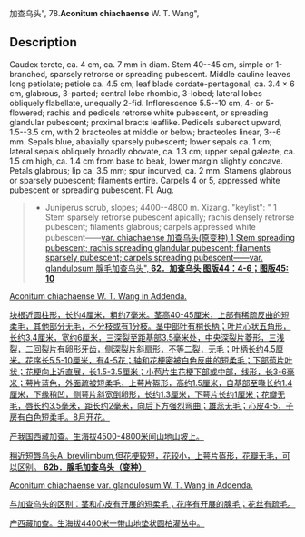 加查乌头",
78.**Aconitum chiachaense** W. T. Wang",

## Description
Caudex terete, ca. 4 cm, ca. 7 mm in diam. Stem 40--45 cm, simple or 1-branched, sparsely retrorse or spreading pubescent. Middle cauline leaves long petiolate; petiole ca. 4.5 cm; leaf blade cordate-pentagonal, ca. 3.4 × 6 cm, glabrous, 3-parted; central lobe rhombic, 3-lobed; lateral lobes obliquely flabellate, unequally 2-fid. Inflorescence 5.5--10 cm, 4- or 5-flowered; rachis and pedicels retrorse white pubescent, or spreading glandular pubescent; proximal bracts leaflike. Pedicels suberect upward, 1.5--3.5 cm, with 2 bracteoles at middle or below; bracteoles linear, 3--6 mm. Sepals blue, abaxially sparsely pubescent; lower sepals ca. 1 cm; lateral sepals obliquely broadly obovate, ca. 1.3 cm; upper sepal galeate, ca. 1.5 cm high, ca. 1.4 cm from base to beak, lower margin slightly concave. Petals glabrous; lip ca. 3.5 mm; spur incurved, ca. 2 mm. Stamens glabrous or sparsely pubescent; filaments entire. Carpels 4 or 5, appressed white pubescent or spreading pubescent. Fl. Aug.

> * Juniperus scrub, slopes; 4400--4800 m. Xizang.
  "keylist": "
1 Stem sparsely retrorse pubescent apically; rachis densely retrorse pubescent; filaments glabrous; carpels appressed white pubescent——<a href='/info/Aconitum chiachaense var. chiachaense?t=foc'>var. chiachaense 加查乌头(原变种)
1 Stem spreading pubescent; rachis spreading glandular pubescent; filaments sparsely pubescent; carpels spreading pubescent——<a href='/info/Aconitum chiachaense var. glandulosum?t=foc'>var. glandulosum 腺毛加查乌头",
**62．加查乌头 图版44：4-6；图版45: 10**

Aconitum chiachaense W. T. Wang in Addenda.

块根近圆柱形，长约4厘米，粗约7毫米。茎高40-45厘米，上部有稀疏反曲的短柔毛，其他部分无毛，不分枝或有1分枝。茎中部叶有稍长柄；叶片心状五角形，长约3.4厘米，宽约6厘米，三深裂至距基部3.5毫米处，中央深裂片菱形，三浅裂，二回裂片有卵形牙齿，侧深裂片斜扇形，不等二裂，无毛；叶柄长约4.5厘米。花序长5.5-10厘米，有4-5花；轴和花梗密被白色反曲的短柔毛；下部苞片叶状；花梗向上近直展，长1.5-3.5厘米；小苞片生花梗下部或中部，线形，长3-6毫米；萼片蓝色，外面疏被短柔毛，上萼片盔形，高约1.5厘米，自基部至喙长约1.4厘米，下缘稍凹，侧萼片斜宽倒卵形，长约1.3厘米，下萼片长约1厘米；花瓣无毛，唇长约3.5毫米，距长约2毫米，向后下方强烈弯曲；雄蕊无毛；心皮4-5，子房有白色短柔毛。8月开花。

产我国西藏加查。生海拔4500-4800米间山地山坡上。

稍近短唇乌头A. brevilimbum,但花梗较短，花较小，上萼片盔形，花瓣无毛，可以区别。
**62b．腺毛加查乌头（变种）**

Aconitum chiachaense var. glandulosum W. T. Wang in Addenda.

与加查乌头的区别：茎和心皮有开展的短柔毛；花序有开展的腺毛；花丝有疏毛。

产西藏加查。生海拔4400米一带山地垫状圆柏灌丛中。
